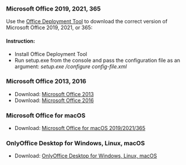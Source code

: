 ### Microsoft Office 2019, 2021, 365
Use the [Office Deployment Tool](https://www.microsoft.com/en-us/download/confirmation.aspx?id=49117) to download the correct version of Microsoft Office 2019, 2021, or 365:

#### Instruction:
- Install Office Deployment Tool
- Run setup.exe from the console and pass the configuration file as an argument:
*setup.exe /configure config-file.xml*

### Microsoft Office 2013, 2016
- Download: [Microsoft Office 2013](https://officeredir.microsoft.com/r/rlidO15C2RMediaDownload?p1=db&p2=en-US&p3=ProfessionalRetail)
- Download: [Microsoft Office 2016](https://officecdn.microsoft.com/db/492350F6-3A01-4F97-B9C0-C7C6DDF67D60/media/en-US/ProPlusRetail.img)

### Microsoft Office for macOS

- Download: [Microsoft Office for macOS 2019/2021/365](https://officecdnmac.microsoft.com/pr/C1297A47-86C4-4C1F-97FA-950631F94777/MacAutoupdate/Microsoft_Office_16.61.22050700_Installer.pkg)

### OnlyOffice Desktop for Windows, Linux, macOS

- Download: [OnlyOffice Desktop for Windows, Linux, macOS](https://github.com/ONLYOFFICE/DesktopEditors/releases/tag/v7.1.1)